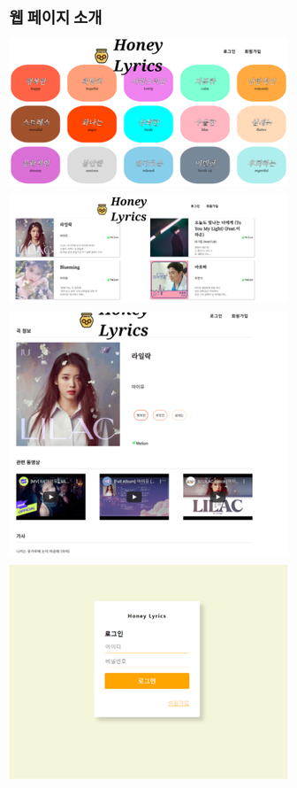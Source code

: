 # 웹 페이지 소개

![honeylyrics &#xBA54;&#xC778;&#xD398;&#xC774;&#xC9C0;](../.gitbook/assets/image%20%281%29.png)

![&#xAC10;&#xC815;&#xC744; &#xB204;&#xB974;&#xB294;&#xACBD;&#xC6B0; &#xC74C;&#xC545;](../.gitbook/assets/image%20%282%29.png)

![&#xB178;&#xB798;&#xB97C; &#xB20C;&#xB800;&#xC744;&#xACBD;&#xC6B0; &#xD654;&#xBA74;](../.gitbook/assets/image%20%283%29.png)

![&#xB85C;&#xADF8;&#xC778;/&#xD68C;&#xC6D0;&#xAC00;&#xC785; &#xD398;&#xC774;&#xC9C0;](../.gitbook/assets/image%20%284%29.png)

